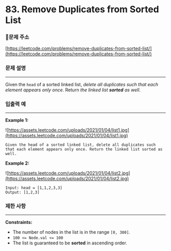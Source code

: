 # 83. Remove Duplicates from Sorted List

### **🚩문제 주소**

[https://leetcode.com/problems/remove-duplicates-from-sorted-list/](https://leetcode.com/problems/remove-duplicates-from-sorted-list/)

### 문제 설명

---

Given the `head` of a sorted linked list, *delete all duplicates such that each element appears only once*. Return *the linked list **sorted** as well*.

### 입출력 예

---

**Example 1:**

![https://assets.leetcode.com/uploads/2021/01/04/list1.jpg](https://assets.leetcode.com/uploads/2021/01/04/list1.jpg)

```
Given the head of a sorted linked list, delete all duplicates such that each element appears only once. Return the linked list sorted as well.
```

**Example 2:**

![https://assets.leetcode.com/uploads/2021/01/04/list2.jpg](https://assets.leetcode.com/uploads/2021/01/04/list2.jpg)

```
Input: head = [1,1,2,3,3]
Output: [1,2,3]
```

### 제한 사항

---

**Constraints:**

- The number of nodes in the list is in the range `[0, 300]`.
- `100 <= Node.val <= 100`
- The list is guaranteed to be **sorted** in ascending order.
